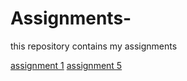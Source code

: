 # Assignments-
this repository contains my assignments

[assignment 1](https://github.com/TwanDuinmaijer/Assignments-/blob/master/Assignment_week_2.ipynb) 
[assignment 5](https://github.com/TwanDuinmaijer/Assignments-/blob/master/Assignment_week_5.ipynb)
